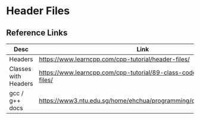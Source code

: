 # Header Files

## Reference Links
| Desc | Link |
| ---- | ---- |
| Headers | https://www.learncpp.com/cpp-tutorial/header-files/ |
| Classes with Headers | https://www.learncpp.com/cpp-tutorial/89-class-code-and-header-files/ |
| gcc / g++ docs | https://www3.ntu.edu.sg/home/ehchua/programming/cpp/gcc_make.html |

